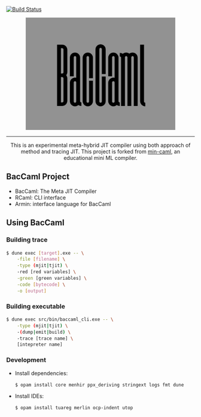 [![Build Status](https://travis-ci.org/prg-titech/baccaml.svg?branch=develop)](https://travis-ci.org/prg-titech/baccaml)

<div align=center>
<img src="etc/image/baccaml.png" width=400>
</div>

---

<div style="text-align: center;">
This is an experimental meta-hybrid JIT compiler using both approach of method and tracing JIT.
This project is forked from <a href="https://github.com/esumii/min-caml">min-caml</a>, an educational mini ML compiler.
</div>

## BacCaml Project

- BacCaml: The Meta JIT Compiler
- RCaml: CLI interface
- Armin: interface language for BacCaml


## Using BacCaml

### Building trace

```bash
$ dune exec [target].exe -- \
	-file [filename] \
	-type (mjit|tjit) \
	-red [red variables] \
	-green [green variables] \
	-code [bytecode] \
	-o [output]
```

### Building executable

```bash
$ dune exec src/bin/baccaml_cli.exe -- \
	-type (mjit|tjit) \
	-(dump|emit|build) \
	-trace [trace name] \
	[intepreter name]
```

### Development

- Install dependencies:

	```shell
	$ opam install core menhir ppx_deriving stringext logs fmt dune
	```

- Install IDEs:

	```shell
	$ opam install tuareg merlin ocp-indent utop
	```
